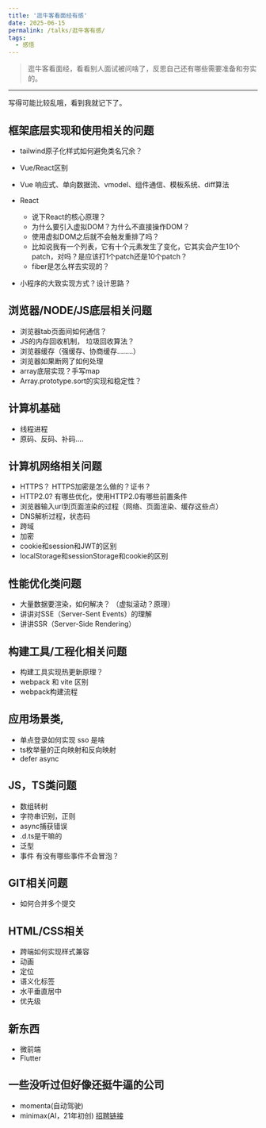 ```yaml
---
title: '逛牛客看面经有感'
date: 2025-06-15
permalink: /talks/逛牛客有感/
tags:
  - 感悟
---
```


> 逛牛客看面经，看看别人面试被问啥了，反思自己还有哪些需要准备和夯实的。

---- 

写得可能比较乱哦，看到我就记下了。
    

## 框架底层实现和使用相关的问题

- tailwind原子化样式如何避免类名冗余？
- Vue/React区别
- Vue 响应式、单向数据流、vmodel、组件通信、模板系统、diff算法
- React
  - 说下React的核心原理？
  - 为什么要引入虚拟DOM？为什么不直接操作DOM？
  - 使用虚拟DOM之后就不会触发重排了吗？
  - 比如说我有一个列表，它有十个元素发生了变化，它其实会产生10个patch，对吗？是应该打1个patch还是10个patch？
  - fiber是怎么样去实现的？

- 小程序的大致实现方式？设计思路？


## 浏览器/NODE/JS底层相关问题

- 浏览器tab页面间如何通信？
- JS的内存回收机制， 垃圾回收算法？
- 浏览器缓存（强缓存、协商缓存........）
- 浏览器如果断网了如何处理
- array底层实现？手写map
- Array.prototype.sort的实现和稳定性？

## 计算机基础
- 线程进程
- 原码、反码、补码....

## 计算机网络相关问题

- HTTPS？ HTTPS加密是怎么做的？证书？
- HTTP2.0? 有哪些优化，使用HTTP2.0有哪些前置条件
- 浏览器输入url到页面渲染的过程（网络、页面渲染、缓存这些点）
- DNS解析过程，状态码
- 跨域
- 加密
- cookie和session和JWT的区别
- localStorage和sessionStorage和cookie的区别


## 性能优化类问题
- 大量数据要渲染，如何解决？ （虚拟滚动？原理）
- 讲讲对SSE（Server-Sent Events）的理解
- 讲讲SSR（Server-Side Rendering）


## 构建工具/工程化相关问题
- 构建工具实现热更新原理？
- webpack 和 vite 区别
- webpack构建流程


## 应用场景类,
- 单点登录如何实现 sso 是啥
- ts枚举量的正向映射和反向映射
- defer async

## JS，TS类问题
- 数组转树
- 字符串识别，正则
- async捕获错误
- .d.ts是干嘛的
- 泛型
- 事件 有没有哪些事件不会冒泡？


## GIT相关问题
- 如何合并多个提交


## HTML/CSS相关
- 跨端如何实现样式兼容
- 动画
- 定位
- 语义化标签
- 水平垂直居中
- 优先级


## 新东西
- 微前端
- Flutter


## 一些没听过但好像还挺牛逼的公司
- momenta(自动驾驶)
- minimax(AI，21年初创) [招聘链接](https://vrfi1sk8a0.jobs.feishu.cn/379481/position/list?keywords=%E5%89%8D%E7%AB%AF&category=&location=&project=&type=&job_hot_flag=&current=1&limit=10&functionCategory=&tag=&share_token=MzsxNzQ1ODMwMzQ3NjI5Ozc0OTgyODI3NTMyODI1MDkxMDY7MDsxLzI)
